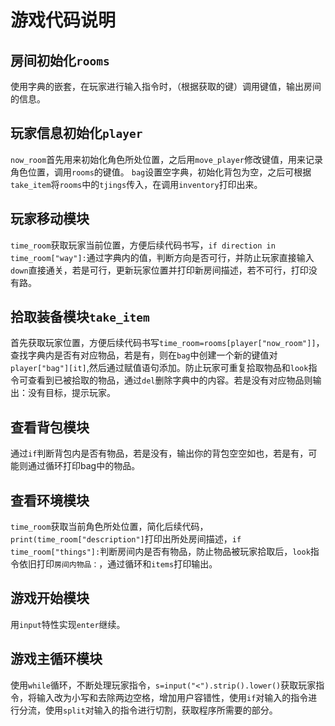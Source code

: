 # 游戏代码说明
## 房间初始化`rooms`
使用字典的嵌套，在玩家进行输入指令时，（根据获取的键）调用键值，输出房间的信息。
## 玩家信息初始化`player`
`now_room`首先用来初始化角色所处位置，之后用`move_player`修改键值，用来记录角色位置，调用`rooms`的键值。
	`bag`设置空字典，初始化背包为空，之后可根据`take_item`将`rooms`中的`tjings`传入，在调用`inventory`打印出来。
## 玩家移动模块
`time_room`获取玩家当前位置，方便后续代码书写，`if direction in time_room["way"]:`通过字典内的值，判断方向是否可行，并防止玩家直接输入`down`直接通关，若是可行，更新玩家位置并打印新房间描述，若不可行，打印没有路。
## 拾取装备模块`take_item`
首先获取玩家位置，方便后续代码书写`time_room=rooms[player["now_room"]]`，查找字典内是否有对应物品，若是有，则在`bag`中创建一个新的键值对`player["bag"][it]`,然后通过赋值语句添加。防止玩家可重复拾取物品和`look`指令可查看到已被拾取的物品，通过`del`删除字典中的内容。若是没有对应物品则输出：没有目标，提示玩家。
## 查看背包模块
通过`if`判断背包内是否有物品，若是没有，输出你的背包空空如也，若是有，可能则通过循环打印bag中的物品。
## 查看环境模块
`time_room`获取当前角色所处位置，简化后续代码，`print(time_room["description"]`打印出所处房间描述，`if time_room["things"]:`判断房间内是否有物品，防止物品被玩家拾取后，`look`指令依旧打印`房间内物品：`，通过循环和`items`打印输出。
## 游戏开始模块
用`input`特性实现`enter`继续。
## 游戏主循环模块
使用`while`循环，不断处理玩家指令，`s=input("<").strip().lower()`获取玩家指令，将输入改为小写和去除两边空格，增加用户容错性，使用`if`对输入的指令进行分流，使用`split`对输入的指令进行切割，获取程序所需要的部分。